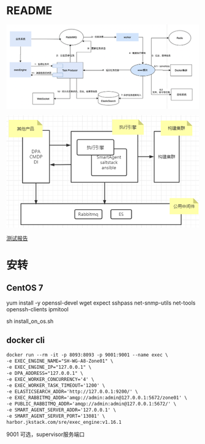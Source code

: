 # README


![](./images/架构图.png)


![](./images/调用关系.png)


[测试报告](https://github.com/llllllizili/exec-svc/blob/main/images/ExecutionEnginePerformanceTestReport.pdf)

# 安转

## CentOS 7

yum install -y  openssl-devel wget expect  sshpass net-snmp-utils net-tools openssh-clients ipmitool

sh install_on_os.sh
## docker cli

```shell
docker run --rm -it -p 8093:8093 -p 9001:9001 --name exec \
-e EXEC_ENGINE_NAME="SH-WG-A8-Zone01" \
-e EXEC_ENGINE_IP="127.0.0.1" \
-e DPA_ADDRESS="127.0.0.1" \
-e EXEC_WORKER_CONCURRENCY='4' \
-e EXEC_WORKER_TASK_TIMEOUT='1200' \
-e ELASTICSEARCH_ADDR='http://127.0.0.1:9200/' \
-e EXEC_RABBITMQ_ADDR='amqp://admin:admin@127.0.0.1:5672/zone01' \
-e PUBLIC_RABBITMQ_ADDR='amqp://admin:admin@127.0.0.1:5672/' \
-e SMART_AGENT_SERVER_ADDR='127.0.0.1' \
-e SMART_AGENT_SERVER_PORT='13081' \
harbor.jkstack.com/sre/exec_engine:v1.16.1
```

9001 可选，supervisor服务端口